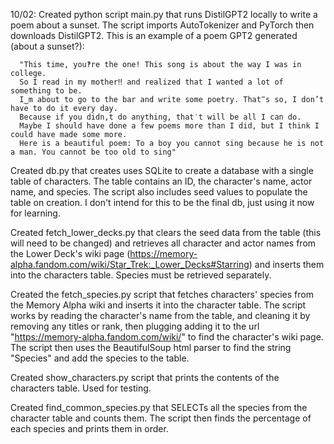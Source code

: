 10/02:
  Created python script main.py that runs DistilGPT2 locally to write a poem about a sunset. The script imports AutoTokenizer 
    and PyTorch then downloads DistilGPT2. This is an example of a poem GPT2 generated (about a sunset?):  
    
      "This time, you‽re the one! This song is about the way I was in college.
      So I read in my mother‼ and realized that I wanted a lot of something to be. 
      I‿m about to go to the bar and write some poetry. That‴s so, I don’t have to do it every day. 
      Because if you didn‚t do anything, that‵t will be all I can do. 
      Maybe I should have done a few poems more than I did, but I think I could have made some more. 
      Here is a beautiful poem: To a boy you cannot sing because he is not a man. You cannot be too old to sing"
  
  Created db.py that creates uses SQLite to create a database with a single table of characters. The table
    contains an ID, the character's name, actor name, and species. The script also includes seed values to
    populate the table on creation. I don't intend for this to be the final db, just using it now 
    for learning.   
    
  Created fetch_lower_decks.py that clears the seed data from the table (this will need to be changed)
    and retrieves all character and actor names from the Lower Deck's wiki page (https://memory-alpha.fandom.com/wiki/Star_Trek:_Lower_Decks#Starring)
    and inserts them into the characters table. Species must be retrieved separately. 

  Created the fetch_species.py script that fetches characters' species from the Memory Alpha wiki and inserts it
    into the character table. The script works by reading the character's name from the table, and cleaning it by removing
    any titles or rank, then plugging adding it to the url "https://memory-alpha.fandom.com/wiki/" to find the character's
    wiki page. The script then uses the BeautifulSoup html parser to find the string "Species" and add the species to the table.

  Created show_characters.py script that prints the contents of the characters table. Used for testing.

  Created find_common_species.py that SELECTs all the species from the character table and counts them. The script then
    finds the percentage of each species and prints them in order. 
    
    
